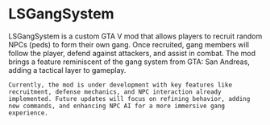 # LSGangSystem

LSGangSystem is a custom GTA V mod that allows players to recruit random NPCs (peds) to form their own gang. Once recruited, gang members will follow the player, defend against attackers, and assist in combat. The mod brings a feature reminiscent of the gang system from GTA: San Andreas, adding a tactical layer to gameplay.

``` Currently, the mod is under development with key features like recruitment, defense mechanics, and NPC interaction already implemented. Future updates will focus on refining behavior, adding new commands, and enhancing NPC AI for a more immersive gang experience. ```

